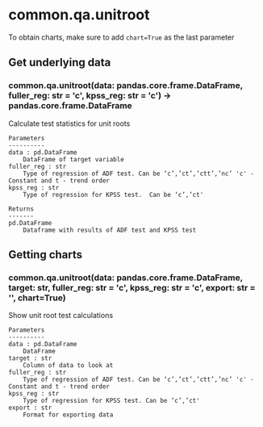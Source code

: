 # common.qa.unitroot

To obtain charts, make sure to add `chart=True` as the last parameter

## Get underlying data 
### common.qa.unitroot(data: pandas.core.frame.DataFrame, fuller_reg: str = 'c', kpss_reg: str = 'c') -> pandas.core.frame.DataFrame

Calculate test statistics for unit roots

    Parameters
    ----------
    data : pd.DataFrame
        DataFrame of target variable
    fuller_reg : str
        Type of regression of ADF test. Can be ‘c’,’ct’,’ctt’,’nc’ 'c' - Constant and t - trend order
    kpss_reg : str
        Type of regression for KPSS test.  Can be ‘c’,’ct'

    Returns
    -------
    pd.DataFrame
        Dataframe with results of ADF test and KPSS test

## Getting charts 
### common.qa.unitroot(data: pandas.core.frame.DataFrame, target: str, fuller_reg: str = 'c', kpss_reg: str = 'c', export: str = '', chart=True)

Show unit root test calculations

    Parameters
    ----------
    data : pd.DataFrame
        DataFrame
    target : str
        Column of data to look at
    fuller_reg : str
        Type of regression of ADF test. Can be ‘c’,’ct’,’ctt’,’nc’ 'c' - Constant and t - trend order
    kpss_reg : str
        Type of regression for KPSS test. Can be ‘c’,’ct'
    export : str
        Format for exporting data

